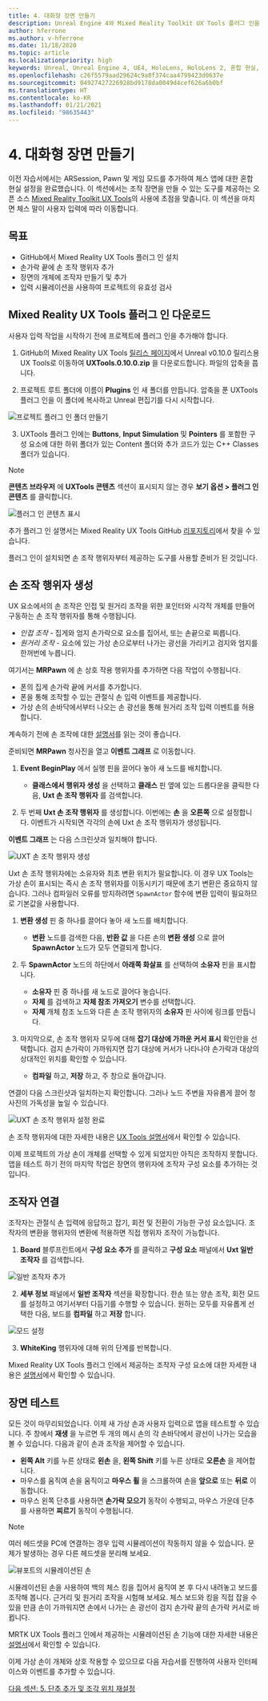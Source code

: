 ```yaml
---
title: 4. 대화형 장면 만들기
description: Unreal Engine 4와 Mixed Reality Toolkit UX Tools 플러그 인을 사용하여 체스 앱을 만드는 자습서 시리즈 4/6부
author: hferrone
ms.author: v-hferrone
ms.date: 11/18/2020
ms.topic: article
ms.localizationpriority: high
keywords: Unreal, Unreal Engine 4, UE4, HoloLens, HoloLens 2, 혼합 현실, 자습서, 시작, mrtk, uxt, UX Tools, 설명서, 혼합 현실 헤드셋, windows mixed reality 헤드셋, 가상 현실 헤드셋
ms.openlocfilehash: c26f5579aad29624c9a8f374caa4799423d0637e
ms.sourcegitcommit: 04927427226928bd9178da0049d4cef626a6b0bf
ms.translationtype: HT
ms.contentlocale: ko-KR
ms.lasthandoff: 01/21/2021
ms.locfileid: "98635443"
---
```

# <a name="4-making-your-scene-interactive"></a>4. 대화형 장면 만들기

이전 자습서에서는 ARSession, Pawn 및 게임 모드를 추가하여 체스 앱에 대한 혼합 현실 설정을 완료했습니다. 이 섹션에서는 조작 장면을 만들 수 있는 도구를 제공하는 오픈 소스 [Mixed Reality Toolkit UX Tools](https://github.com/microsoft/MixedReality-UXTools-Unreal)의 사용에 초점을 맞춥니다. 이 섹션을 마치면 체스 말이 사용자 입력에 따라 이동합니다.

## <a name="objectives"></a>목표

* GitHub에서 Mixed Reality UX Tools 플러그 인 설치
* 손가락 끝에 손 조작 행위자 추가
* 장면의 개체에 조작자 만들기 및 추가
* 입력 시뮬레이션을 사용하여 프로젝트의 유효성 검사

## <a name="downloading-the-mixed-reality-ux-tools-plugin"></a>Mixed Reality UX Tools 플러그 인 다운로드
사용자 입력 작업을 시작하기 전에 프로젝트에 플러그 인을 추가해야 합니다.

1. GitHub의 Mixed Reality UX Tools [릴리스 페이지](https://github.com/microsoft/MixedReality-UXTools-Unreal/releases)에서 Unreal v0.10.0 릴리스용 UX Tools로 이동하여 **UXTools.0.10.0.zip** 을 다운로드합니다. 파일의 압축을 풉니다.

2.  프로젝트 루트 폴더에 이름이 **Plugins** 인 새 폴더를 만듭니다. 압축을 푼 UXTools 플러그 인을 이 폴더에 복사하고 Unreal 편집기를 다시 시작합니다.

![프로젝트 플러그 인 폴더 만들기](images/unreal-uxt/4-plugins.PNG)

3.  UXTools 플러그 인에는 **Buttons**, **Input Simulation** 및 **Pointers** 를 포함한 구성 요소에 대한 하위 폴더가 있는 Content 폴더와 추가 코드가 있는 C++ Classes 폴더가 있습니다.  

> [!NOTE]
> **콘텐츠 브라우저** 에 **UXTools 콘텐츠** 섹션이 표시되지 않는 경우 **보기 옵션 > 플러그 인 콘텐츠** 를 클릭합니다.

![플러그 인 콘텐츠 표시](images/unreal-uxt/4-showplugincontent.PNG)

추가 플러그 인 설명서는 Mixed Reality UX Tools GitHub [리포지토리](https://aka.ms/uxt-unreal)에서 찾을 수 있습니다.

플러그 인이 설치되면 손 조작 행위자부터 제공하는 도구를 사용할 준비가 된 것입니다.

## <a name="spawning-hand-interaction-actors"></a>손 조작 행위자 생성

UX 요소에서의 손 조작은 인접 및 원거리 조작을 위한 포인터와 시각적 개체를 만들어 구동하는 손 조작 행위자를 통해 수행됩니다.
- *인접 조작* - 집게와 엄지 손가락으로 요소를 집어서, 또는 손끝으로 찌릅니다.
- *원거리 조작* - 요소에 있는 가상 손으로부터 나가는 광선을 가리키고 검지와 엄지를 한꺼번에 누릅니다.

여기서는 **MRPawn** 에 손 상호 작용 행위자를 추가하면 다음 작업이 수행됩니다.
- 폰의 집게 손가락 끝에 커서를 추가합니다.
- 폰을 통해 조작할 수 있는 관절식 손 입력 이벤트를 제공합니다.
- 가상 손의 손바닥에서부터 나오는 손 광선을 통해 원거리 조작 입력 이벤트를 허용합니다.

계속하기 전에 손 조작에 대한 [설명서](https://microsoft.github.io/MixedReality-UXTools-Unreal/Docs/HandInteraction.html)를 읽는 것이 좋습니다.

준비되면 **MRPawn** 청사진을 열고 **이벤트 그래프** 로 이동합니다.

1. **Event BeginPlay** 에서 실행 핀을 끌어다 놓아 새 노드를 배치합니다.
    * **클래스에서 행위자 생성** 을 선택하고 **클래스** 핀 옆에 있는 드롭다운을 클릭한 다음, **Uxt 손 조작 행위자** 를 검색합니다.  

2. 두 번째 **Uxt 손 조작 행위자** 를 생성합니다. 이번에는 **손** 을 **오른쪽** 으로 설정합니다. 이벤트가 시작되면 각각의 손에 Uxt 손 조작 행위자가 생성됩니다.

**이벤트 그래프** 는 다음 스크린샷과 일치해야 합니다.

![UXT 손 조작 행위자 생성](images/unreal-uxt/4-spawnactor.PNG)

Uxt 손 조작 행위자에는 소유자와 최초 변환 위치가 필요합니다. 이 경우 UX Tools는 가상 손이 표시되는 즉시 손 조작 행위자를 이동시키기 때문에 초기 변환은 중요하지 않습니다. 그러나 컴파일러 오류를 방지하려면 `SpawnActor` 함수에 변환 입력이 필요하므로 기본값을 사용합니다.

1. **변환 생성** 핀 중 하나를 끌어다 놓아 새 노드를 배치합니다.
    * **변환** 노드를 검색한 다음, **반환 값** 을 다른 손의 **변환 생성** 으로 끌어 **SpawnActor** 노드가 모두 연결되게 합니다.

2.  두 **SpawnActor** 노드의 하단에서 **아래쪽 화살표** 를 선택하여 **소유자** 핀을 표시합니다.    
    * **소유자** 핀 중 하나를 새 노드로 끌어다 놓습니다.
    * **자체** 를 검색하고 **자체 참조 가져오기** 변수를 선택합니다.
    * **자체** 개체 참조 노드와 다른 손 조작 행위자의 **소유자** 핀 사이에 링크를 만듭니다.
3. 마지막으로, 손 조작 행위자 모두에 대해 **잡기 대상에 가까운 커서 표시** 확인란을 선택합니다. 검지 손가락이 가까워지면 잡기 대상에 커서가 나타나야 손가락과 대상의 상대적인 위치를 확인할 수 있습니다.
    * **컴파일** 하고, **저장** 하고, 주 창으로 돌아갑니다.

연결이 다음 스크린샷과 일치하는지 확인합니다. 그러나 노드 주변을 자유롭게 끌어 청사진의 가독성을 높일 수 있습니다.

![UXT 손 조작 행위자 설정 완료](images/unreal-uxt/4-fingerptrs.PNG)

손 조작 행위자에 대한 자세한 내용은 [UX Tools 설명서](https://microsoft.github.io/MixedReality-UXTools-Unreal/Docs/HandInteraction.html)에서 확인할 수 있습니다.

이제 프로젝트의 가상 손이 개체를 선택할 수 있게 되었지만 아직은 조작하지 못합니다. 앱을 테스트 하기 전의 마지막 작업은 장면의 행위자에 조작자 구성 요소를 추가하는 것입니다.

## <a name="attaching-manipulators"></a>조작자 연결

조작자는 관절식 손 입력에 응답하고 잡기, 회전 및 전환이 가능한 구성 요소입니다. 조작자의 변환을 행위자의 변환에 적용하면 직접 행위자 조작이 가능합니다.

1. **Board** 블루프린트에서 **구성 요소 추가** 를 클릭하고 **구성 요소** 패널에서 **Uxt 일반 조작자** 를 검색합니다.

![일반 조작자 추가](images/unreal-uxt/4-addmanip.PNG)

2. **세부 정보** 패널에서 **일반 조작자** 섹션을 확장합니다. 한손 또는 양손 조작, 회전 모드를 설정하고 여기서부터 다듬기를 수행할 수 있습니다. 원하는 모두를 자유롭게 선택한 다음, 보드를 **컴파일** 하고 **저장** 합니다.

![모드 설정](images/unreal-uxt/4-setrotmode.PNG)

3. **WhiteKing** 행위자에 대해 위의 단계를 반복합니다.

Mixed Reality UX Tools 플러그 인에서 제공하는 조작자 구성 요소에 대한 자세한 내용은 [설명서](https://microsoft.github.io/MixedReality-UXTools-Unreal/Docs/Manipulator.html)에서 확인할 수 있습니다.

## <a name="testing-the-scene"></a>장면 테스트

모든 것이 마무리되었습니다. 이제 새 가상 손과 사용자 입력으로 앱을 테스트할 수 있습니다. 주 창에서 **재생** 을 누르면 두 개의 메시 손의 각 손바닥에서 광선이 나가는 모습을 볼 수 있습니다. 다음과 같이 손과 조작을 제어할 수 있습니다.
- **왼쪽 Alt** 키를 누른 상태로 **왼손** 을, **왼쪽 Shift** 키를 누른 상태로 **오른손** 을 제어합니다.
- 마우스를 움직여 손을 움직이고 **마우스 휠** 을 스크롤하여 손을 **앞으로** 또는 **뒤로** 이동합니다.
- 마우스 왼쪽 단추를 사용하면 **손가락 모으기** 동작이 수행되고, 마우스 가운데 단추를 사용하면 **찌르기** 동작이 수행됩니다.

> [!NOTE]
> 여러 헤드셋을 PC에 연결하는 경우 입력 시뮬레이션이 작동하지 않을 수 있습니다. 문제가 발생하는 경우 다른 헤드셋을 분리해 보세요.

![뷰포트의 시뮬레이션된 손](images/unreal-uxt/4-handsim.PNG)

시뮬레이션된 손을 사용하여 백의 체스 킹을 집어서 움직여 본 후 다시 내려놓고 보드를 조작해 봅니다. 근거리 및 원거리 조작을 시험해 보세요. 체스 보드와 킹을 직접 잡을 수 있을 만큼 손이 가까워지면 손에서 나가는 손 광선이 검지 손가락 끝의 손가락 커서로 바뀝니다.

MRTK UX Tools 플러그 인에서 제공하는 시뮬레이션된 손 기능에 대한 자세한 내용은 [설명서](https://microsoft.github.io/MixedReality-UXTools-Unreal/Docs/InputSimulation.html)에서 확인할 수 있습니다.

이제 가상 손이 개체와 상호 작용할 수 있으므로 다음 자습서를 진행하여 사용자 인터페이스와 이벤트를 추가할 수 있습니다.

[다음 섹션: 5. 단추 추가 및 조각 위치 재설정](unreal-uxt-ch5.md)

